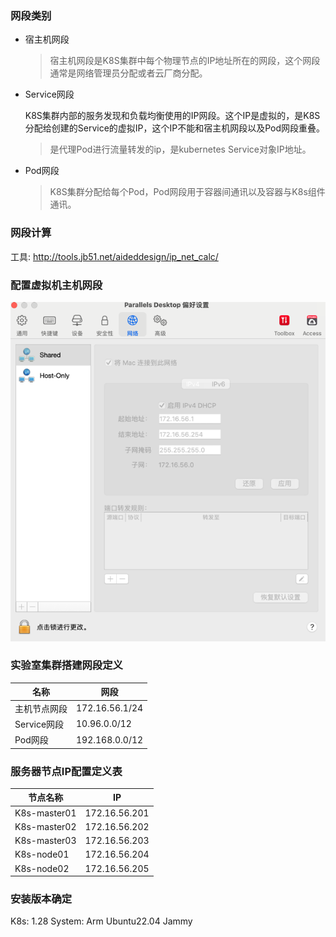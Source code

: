 ### 网段类别

- 宿主机网段
  > 宿主机网段是K8S集群中每个物理节点的IP地址所在的网段，这个网段通常是网络管理员分配或者云厂商分配。</br>
- Service网段
  >
  K8S集群内部的服务发现和负载均衡使用的IP网段。这个IP是虚拟的，是K8S分配给创建的Service的虚拟IP，这个IP不能和宿主机网段以及Pod网段重叠。</br>
  > 是代理Pod进行流量转发的ip，是kubernetes Service对象IP地址。</br>
- Pod网段
  > K8S集群分配给每个Pod，Pod网段用于容器间通讯以及容器与K8s组件通讯。</br>

### 网段计算

工具: http://tools.jb51.net/aideddesign/ip_net_calc/

### 配置虚拟机主机网段

![虚拟机网段配置](network_config.png)

### 实验室集群搭建网段定义

| 名称        | 网段             |
|-----------|----------------|
| 主机节点网段    | 172.16.56.1/24 |
| Service网段 | 10.96.0.0/12   |
| Pod网段     | 192.168.0.0/12 |

### 服务器节点IP配置定义表

| 节点名称         | IP            |
|--------------|---------------|
| K8s-master01 | 172.16.56.201 |
| K8s-master02 | 172.16.56.202 |
| K8s-master03 | 172.16.56.203 |
| K8s-node01   | 172.16.56.204 |
| K8s-node02   | 172.16.56.205 |

### 安装版本确定
K8s: 1.28
System: Arm Ubuntu22.04 Jammy


